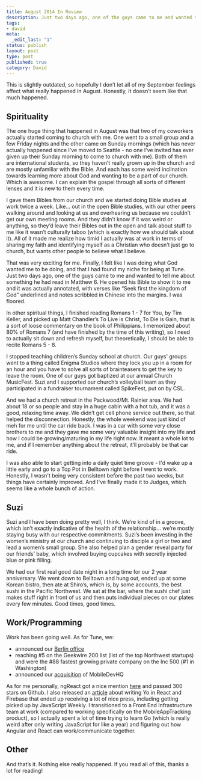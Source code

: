 ```yaml
---
title: August 2014 In Review
description: Just two days ago, one of the guys came to me and wanted to tell me about something he had read in Matthew 6. He opened his Bible to show it to me and it was actually annotated, with verses like “Seek first the kingdom of God” underlined and notes scribbled in Chinese into the margins. I was floored.
tags:
- david
meta:
  _edit_last: "1"
status: publish
layout: post
type: post
published: true
category: David
---
```



This is slightly outdated, so hopefully I don’t let all of my September feelings affect what really happened in August. Honestly, it doesn’t seem like that much happened.

## Spirituality

The one huge thing that happened in August was that two of my coworkers actually started coming to church with me. One went to a small group and a few Friday nights and the other came on Sunday mornings (which has never actually happened since I’ve moved to Seattle - no one I’ve invited has ever given up their Sunday morning to come to church with me). Both of them are international students, so they haven’t really grown up in the church and are mostly unfamiliar with the Bible. And each has some weird inclination towards learning more about God and wanting to be a part of our church. Which is awesome. I can explain the gospel through all sorts of different lenses and it is new to them every time.

I gave them Bibles from our church and we started doing Bible studies at work twice a week. Like… out in the open Bible studies, with our other peers walking around and looking at us and overhearing us because we couldn’t get our own meeting rooms. And they didn’t know if it was weird or anything, so they’d leave their Bibles out in the open and talk about stuff to me like it wasn’t culturally taboo (which is exactly how we should talk about it). All of it made me realize how timid I actually was at work in terms of sharing my faith and identifying myself as a Christian who doesn’t just go to church, but wants other people to believe what I believe.

That was very exciting for me. Finally, I felt like I was doing what God wanted me to be doing, and that I had found my niche for being at Tune. Just two days ago, one of the guys came to me and wanted to tell me about something he had read in Matthew 6. He opened his Bible to show it to me and it was actually annotated, with verses like “Seek first the kingdom of God” underlined and notes scribbled in Chinese into the margins. I was floored.

In other spiritual things, I finished reading Romans 1 - 7 for You, by Tim Keller, and picked up Matt Chandler’s To Live is Christ, To Die is Gain, that is a sort of loose commentary on the book of Philippians. I memorized about 80% of Romans 7 (and have finished by the time of this writing), so I need to actually sit down and refresh myself, but theoretically, I should be able to recite Romans 5 - 8.

I stopped teaching children’s Sunday school at church. Our guys' groups went to a thing called Enigma Studios where they lock you up in a room for an hour and you have to solve all sorts of brainteasers to get the key to leave the room. One of our guys got baptized at our annual Church MusicFest. Suzi and I supported our church’s volleyball team as they participated in a fundraiser tournament called SpikeFest, put on by CSL.

And we had a church retreat in the Packwood/Mt. Rainier area. We had about 18 or so people and stay in a huge cabin with a hot tub, and it was a good, relaxing time away. We didn’t get cell phone service out there, so that helped the disconnection. Honestly, the whole weekend was just kind of meh for me until the car ride back. I was in a car with some very close brothers to me and they gave me some very valuable insight into my life and how I could be growing/maturing in my life right now. It meant a whole lot to me, and if I remember anything about the retreat, it’ll probably be that car ride.

I was also able to start getting into a daily quiet time groove - I'd wake up a little early and go to a Top Pot in Belltown right before I went to work. Honestly, I wasn't being very consistent before the past two weeks, but things have certainly improved. And I've finally made it to Judges, which seems like a whole bunch of action.

## Suzi

Suzi and I have been doing pretty well, I think. We’re kind of in a groove, which isn’t exactly indicative of the health of the relationship… we’re mostly staying busy with our respective commitments. Suzi’s been investing in the women’s ministry at our church and continuing to disciple a girl or two and lead a women’s small group. She also helped plan a gender reveal party for our friends’ baby, which involved buying cupcakes with secretly injected blue or pink filling.

We had our first real good date night in a long time for our 2 year anniversary. We went down to Belltown and hung out, ended up at some Korean bistro, then ate at Shiro’s, which is, by some accounts, the best sushi in the Pacific Northwest. We sat at the bar, where the sushi chef just makes stuff right in front of us and then puts individual pieces on our plates every few minutes. Good times, good times.

## Work/Programming

Work has been going well. As for Tune, we:

- announced our [Berlin office](http://www.tune.com/blog/hallo-berlin/)
- reaching #5 on the Geekwire 200 list (list of the top Northwest startups) and were the #88 fastest growing private company on the Inc 500 (#1 in Washington)
- announced our [acquisition](http://techcrunch.com/2014/08/04/tune-formerly-hasoffers-acquires-mobiledevhq-to-expand-into-unpaid-user-acquisition/) of MobileDevHQ

As for me personally, ngReact got a nice mention [here](http://www.funnyant.com/reactjs-what-is-it/) and passed 300 stars on Github. I also released an [article](http://davidandsuzi.com/yo-in-react/) about writing Yo in React and Firebase that ended up receiving a lot of nice press, including getting picked up by JavaScript Weekly. I transitioned to a Front End Infrastructure team at work (compared to working specifically on the MobileAppTracking product), so I actually spent a lot of time trying to learn Go (which is really weird after only writing JavaScript for like a year) and figuring out how Angular and React can work/communicate together.

## Other

And that’s it. Nothing else really happened. If you read all of this, thanks a lot for reading!